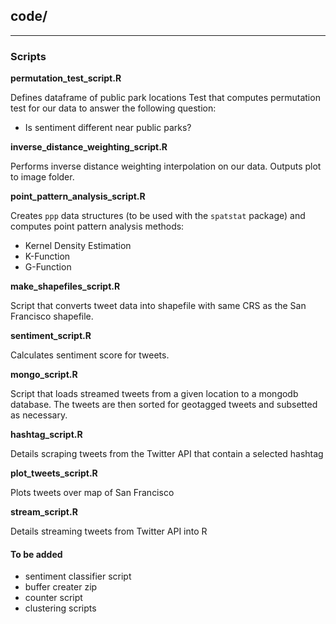 ## code/

***

### Scripts

**permutation_test_script.R**

Defines dataframe of public park locations
Test that computes permutation test for our data to answer the following question: 
 - Is sentiment different near public parks?

**inverse_distance_weighting_script.R**

Performs inverse distance weighting interpolation on our data. Outputs plot to image folder.

**point_pattern_analysis_script.R**

Creates `ppp` data structures (to be used with the `spatstat` package) and computes point pattern analysis methods:

  - Kernel Density Estimation
  - K-Function
  - G-Function
  

**make_shapefiles_script.R**

Script that converts tweet data into shapefile with same CRS as the San Francisco shapefile.

**sentiment_script.R**

Calculates sentiment score for tweets.

**mongo_script.R** 

Script that loads streamed tweets from a given location to a mongodb database. The tweets are then sorted for geotagged tweets and subsetted as necessary.

**hashtag_script.R**

Details scraping tweets from the Twitter API that contain a selected hashtag



**plot_tweets_script.R**

Plots tweets over map of San Francisco

**stream_script.R**

Details streaming tweets from Twitter API into R

#### To be added

- sentiment classifier script
- buffer creater zip
- counter script
- clustering scripts
 
